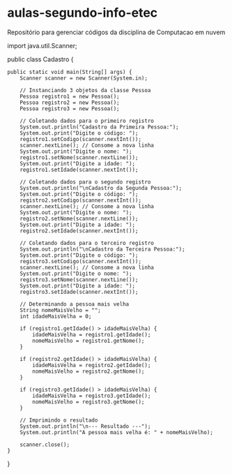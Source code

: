 # aulas-segundo-info-etec
Repositório para gerenciar códigos da disciplina de Computacao em nuvem

import java.util.Scanner;

public class Cadastro {

    public static void main(String[] args) {
        Scanner scanner = new Scanner(System.in);

        // Instanciando 3 objetos da classe Pessoa
        Pessoa registro1 = new Pessoa();
        Pessoa registro2 = new Pessoa();
        Pessoa registro3 = new Pessoa();

        // Coletando dados para o primeiro registro
        System.out.println("Cadastro da Primeira Pessoa:");
        System.out.print("Digite o código: ");
        registro1.setCodigo(scanner.nextInt());
        scanner.nextLine(); // Consome a nova linha
        System.out.print("Digite o nome: ");
        registro1.setNome(scanner.nextLine());
        System.out.print("Digite a idade: ");
        registro1.setIdade(scanner.nextInt());

        // Coletando dados para o segundo registro
        System.out.println("\nCadastro da Segunda Pessoa:");
        System.out.print("Digite o código: ");
        registro2.setCodigo(scanner.nextInt());
        scanner.nextLine(); // Consome a nova linha
        System.out.print("Digite o nome: ");
        registro2.setNome(scanner.nextLine());
        System.out.print("Digite a idade: ");
        registro2.setIdade(scanner.nextInt());

        // Coletando dados para o terceiro registro
        System.out.println("\nCadastro da Terceira Pessoa:");
        System.out.print("Digite o código: ");
        registro3.setCodigo(scanner.nextInt());
        scanner.nextLine(); // Consome a nova linha
        System.out.print("Digite o nome: ");
        registro3.setNome(scanner.nextLine());
        System.out.print("Digite a idade: ");
        registro3.setIdade(scanner.nextInt());

        // Determinando a pessoa mais velha
        String nomeMaisVelho = "";
        int idadeMaisVelha = 0;

        if (registro1.getIdade() > idadeMaisVelha) {
            idadeMaisVelha = registro1.getIdade();
            nomeMaisVelho = registro1.getNome();
        }

        if (registro2.getIdade() > idadeMaisVelha) {
            idadeMaisVelha = registro2.getIdade();
            nomeMaisVelho = registro2.getNome();
        }

        if (registro3.getIdade() > idadeMaisVelha) {
            idadeMaisVelha = registro3.getIdade();
            nomeMaisVelho = registro3.getNome();
        }

        // Imprimindo o resultado
        System.out.println("\n--- Resultado ---");
        System.out.println("A pessoa mais velha é: " + nomeMaisVelho);
        
        scanner.close();
    }
}
